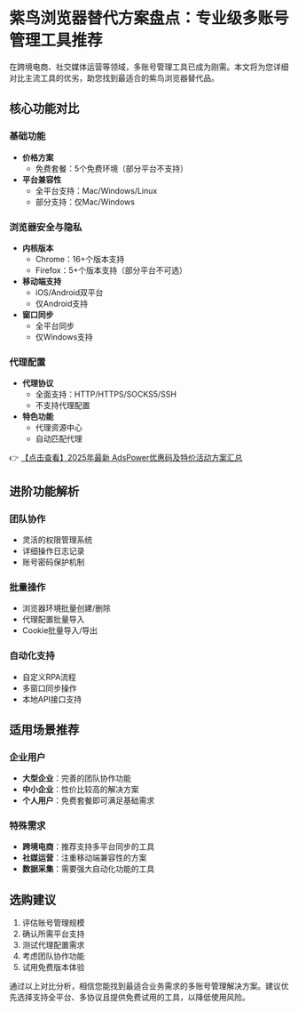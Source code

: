 # 紫鸟浏览器替代方案盘点：专业级多账号管理工具推荐

在跨境电商、社交媒体运营等领域，多账号管理工具已成为刚需。本文将为您详细对比主流工具的优劣，助您找到最适合的紫鸟浏览器替代品。

## 核心功能对比

### 基础功能
- **价格方案**  
  - 免费套餐：5个免费环境（部分平台不支持）
- **平台兼容性**  
  - 全平台支持：Mac/Windows/Linux  
  - 部分支持：仅Mac/Windows

### 浏览器安全与隐私
- **内核版本**  
  - Chrome：16+个版本支持  
  - Firefox：5+个版本支持（部分平台不可选）
- **移动端支持**  
  - iOS/Android双平台  
  - 仅Android支持
- **窗口同步**  
  - 全平台同步  
  - 仅Windows支持

### 代理配置
- **代理协议**  
  - 全面支持：HTTP/HTTPS/SOCKS5/SSH  
  - 不支持代理配置
- **特色功能**  
  - 代理资源中心  
  - 自动匹配代理

👉 [【点击查看】2025年最新 AdsPower优惠码及特价活动方案汇总](https://bit.ly/adspower_free)

## 进阶功能解析

### 团队协作
- 灵活的权限管理系统
- 详细操作日志记录
- 账号密码保护机制

### 批量操作
- 浏览器环境批量创建/删除
- 代理配置批量导入
- Cookie批量导入/导出

### 自动化支持
- 自定义RPA流程
- 多窗口同步操作
- 本地API接口支持

## 适用场景推荐

### 企业用户
- **大型企业**：完善的团队协作功能
- **中小企业**：性价比较高的解决方案
- **个人用户**：免费套餐即可满足基础需求

### 特殊需求
- **跨境电商**：推荐支持多平台同步的工具
- **社媒运营**：注重移动端兼容性的方案
- **数据采集**：需要强大自动化功能的工具

## 选购建议

1. 评估账号管理规模
2. 确认所需平台支持
3. 测试代理配置需求
4. 考虑团队协作功能
5. 试用免费版本体验

通过以上对比分析，相信您能找到最适合业务需求的多账号管理解决方案。建议优先选择支持全平台、多协议且提供免费试用的工具，以降低使用风险。